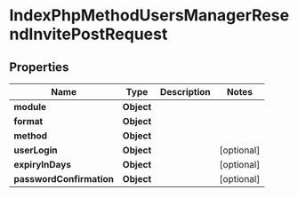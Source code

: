 

# IndexPhpMethodUsersManagerResendInvitePostRequest


## Properties

| Name | Type | Description | Notes |
|------------ | ------------- | ------------- | -------------|
|**module** | **Object** |  |  |
|**format** | **Object** |  |  |
|**method** | **Object** |  |  |
|**userLogin** | **Object** |  |  [optional] |
|**expiryInDays** | **Object** |  |  [optional] |
|**passwordConfirmation** | **Object** |  |  [optional] |



